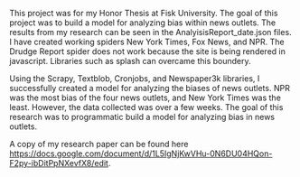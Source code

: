 This project was for my Honor Thesis at Fisk University. The goal of this project was to build a model for analyzing bias within news outlets. The results from my research can be seen in the AnalyisisReport_date.json files. I have created working spiders New York Times, Fox News, and NPR. The Drudge Report spider does not work because the site is being rendered in javascript. Libraries such as splash can overcame this boundery.

Using the Scrapy, Textblob, Cronjobs, and Newspaper3k libraries, I successfully created a model for analyzing the biases of news outlets. NPR was the most bias of the four news outlets, and New York Times was the least. However, the data collected was over a few weeks. The goal of this research was to programmatic build a model for analyzing bias in news outlets.

A copy of my research paper can be found here https://docs.google.com/document/d/1L5IgNjKwVHu-0N6DU04HQon-F2py-ibDitPpNXevfX8/edit.


